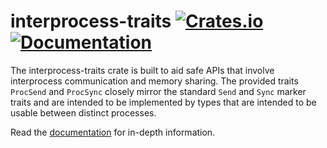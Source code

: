 # interprocess-traits [![Crates.io](https://img.shields.io/crates/v/interprocess-traits.svg)](https://crates.io/crates/interprocess-traits) [![Documentation](https://docs.rs/interprocess-traits/badge.svg)](https://docs.rs/interprocess-traits)

The interprocess-traits crate is built to aid safe APIs that involve interprocess communication and
memory sharing. The provided traits `ProcSend` and `ProcSync` closely mirror the standard `Send`
and `Sync` marker traits and are intended to be implemented by types that are intended to be usable
between distinct processes.

Read the [documentation] for in-depth information.

[documentation]: https://docs.rs/interprocess-traits/
